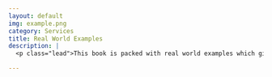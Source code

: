 ```yaml
---
layout: default
img: example.png
category: Services
title: Real World Examples
description: |
  <p class="lead">This book is packed with real world examples which give this concise guide an edge over the stock tmux documentation.</p>

---
```

